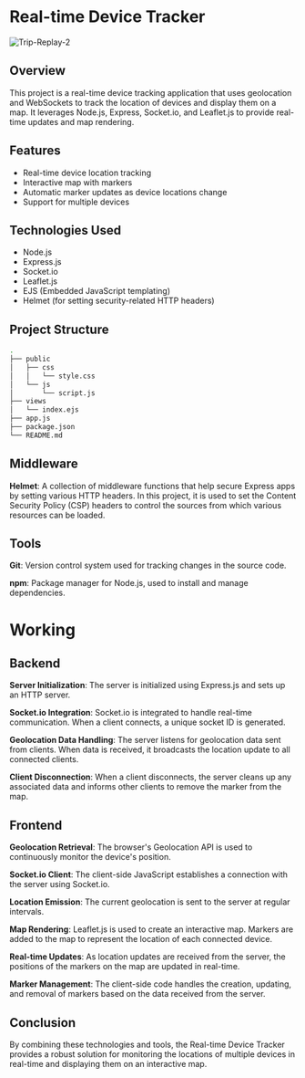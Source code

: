 # Real-time Device Tracker

![Trip-Replay-2](https://github.com/user-attachments/assets/176356fa-566f-41ef-a4bb-8bd96e7c0eca)

## Overview

This project is a real-time device tracking application that uses geolocation and WebSockets to track the location of devices and display them on a map. It leverages Node.js, Express, Socket.io, and Leaflet.js to provide real-time updates and map rendering.

## Features

- Real-time device location tracking
- Interactive map with markers
- Automatic marker updates as device locations change
- Support for multiple devices

## Technologies Used

- Node.js
- Express.js
- Socket.io
- Leaflet.js
- EJS (Embedded JavaScript templating)
- Helmet (for setting security-related HTTP headers)

## Project Structure

```bash
.
├── public
│   ├── css
│   │   └── style.css
│   └── js
│       └── script.js
├── views
│   └── index.ejs
├── app.js
├── package.json
└── README.md
```


## Middleware

**Helmet**: A collection of middleware functions that help secure Express apps by setting various HTTP headers. In this project, it is used to set the Content Security Policy (CSP) headers to control the sources from which various resources can be loaded.

## Tools

**Git**: Version control system used for tracking changes in the source code.


**npm**: Package manager for Node.js, used to install and manage dependencies.

# Working

## Backend

**Server Initialization**: The server is initialized using Express.js and sets up an HTTP server.


**Socket.io Integration**: Socket.io is integrated to handle real-time communication. When a client connects, a unique socket ID is generated.


**Geolocation Data Handling**: The server listens for geolocation data sent from clients. When data is received, it broadcasts the location update to all connected clients.


**Client Disconnection**: When a client disconnects, the server cleans up any associated data and informs other clients to remove the marker from the map.

## Frontend

**Geolocation Retrieval**: The browser's Geolocation API is used to continuously monitor the device's position.


**Socket.io Client**: The client-side JavaScript establishes a connection with the server using Socket.io.


**Location Emission**: The current geolocation is sent to the server at regular intervals.


**Map Rendering**: Leaflet.js is used to create an interactive map. Markers are added to the map to represent the location of each connected device.


**Real-time Updates**: As location updates are received from the server, the positions of the markers on the map are updated in real-time.


**Marker Management**: The client-side code handles the creation, updating, and removal of markers based on the data received from the server.

## Conclusion 

By combining these technologies and tools, the Real-time Device Tracker provides a robust solution for monitoring the locations of multiple devices in real-time and displaying them on an interactive map.

